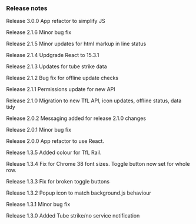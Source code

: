 ### Release notes

Release 3.0.0 App refactor to simplify JS

Release 2.1.6 Minor bug fix

Release 2.1.5 Minor updates for html markup in line status

Release 2.1.4 Updgrade React to 15.3.1

Release 2.1.3 Updates for tube strike data

Release 2.1.2 Bug fix for offline update checks

Release 2.1.1 Permissions update for new API

Release 2.1.0 Migration to new TfL API, icon updates, offline status, data tidy

Release 2.0.2 Messaging added for release 2.1.0 changes

Release 2.0.1 Minor bug fix

Release 2.0.0 App refactor to use React.

Release 1.3.5 Added colour for TfL Rail.

Release 1.3.4 Fix for Chrome 38 font sizes. Toggle button now set for whole row.

Release 1.3.3 Fix for broken toggle buttons

Release 1.3.2 Popup icon to match background.js behaviour

Release 1.3.1 Minor bug fix

Release 1.3.0 Added Tube strike/no service notification
